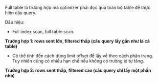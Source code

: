 Full table là trường hợp mà optimizer phải đọc qua toàn bộ table để thực hiện câu query.

Dấu hiệu:

- Full index scan, full table scan.

**Trường hợp 1: rows sent lớn, filtered thấp (câu query lấy gần như là cả table)**

+ Có thể tính đến cách dùng limit offset để lấy về theo cách phân trang. Tuy nhiên cũng có nhiều hạn chế nếu không có trường id tự tăng.

**Trường hợp 2: rows sent thấp, filtered cao (câu query chỉ lấy một phần nhỏ)**
